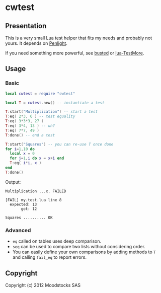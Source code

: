 # cwtest

## Presentation

This is a very small Lua test helper that fits my needs and probably not yours.
It depends on [Penlight](http://stevedonovan.github.com/Penlight/).

If you need something more powerful, see
[busted](http://olivinelabs.com/busted/) or
[lua-TestMore](http://fperrad.github.com/lua-TestMore/).

## Usage

### Basic

```lua
local cwtest = require "cwtest"

local T = cwtest.new() -- instantiate a test

T:start("Multiplication") -- start a test
T:eq( 2*3, 6 ) -- test equality
T:eq( 3*3*3, 27 )
T:eq( 3*4, 13 ) -- uh?
T:eq( 7*7, 49 )
T:done() -- end a test

T:start("Squares") -- you can re-use T once done
for i=1,10 do
  local x = 0
  for j=1,i do x = x+i end
  T:eq( i*i, x )
end
T:done()
```

Output:

```
Multiplication ...x. FAILED

[FAIL] my.test.lua line 8
  expected: 13
       got: 12

Squares .......... OK
```

### Advanced

- `eq` called on tables uses deep comparison.
- `seq` can be used to compare two lists without considering order.
- You can easily define your own comparisons by adding methods to `T`
and calling `fail_eq` to report errors.

## Copyright

Copyright (c) 2012 Moodstocks SAS

